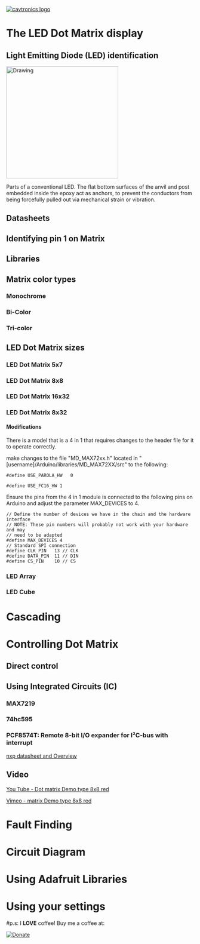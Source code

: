 [![cavtronics logo](https://cldup.com/BhJv2ZU0rj.jpg)](http://www.cavtronics.com "cavtronics")

# The LED Dot Matrix display

## 

## Light Emitting Diode (LED) identification

<img src="https://upload.wikimedia.org/wikipedia/commons/thumb/f/f9/LED%2C_5mm%2C_green_%28en%29.svg/450px-LED%2C_5mm%2C_green_%28en%29.svg.png" alt="Drawing" style="width: 300px;"/>

Parts of a conventional LED. The flat bottom surfaces of the anvil and post embedded inside the epoxy act as anchors, to prevent the conductors from being forcefully pulled out via mechanical strain or vibration.


## Datasheets


## Identifying pin 1 on Matrix

## Libraries

## Matrix color types
### Monochrome
### Bi-Color
### Tri-color

## LED Dot Matrix sizes
### LED Dot Matrix 5x7
### LED Dot Matrix 8x8
### LED Dot Matrix 16x32
### LED Dot Matrix 8x32

#### Modifications  
There is a model that is a 4 in 1 that requires changes to the header file for it to operate correctly.
 
make changes to the file "MD_MAX72xx.h" located in "[username]/Arduino/libraries/MD_MAX72XX/src" to the following:

	#define	USE_PAROLA_HW	0

	#define	USE_FC16_HW	1
	

Ensure the pins from the 4 in 1 module is connected to the following pins on Arduino and adjust the parameter MAX_DEVICES to 4.

	// Define the number of devices we have in the chain and the hardware interface
	// NOTE: These pin numbers will probably not work with your hardware and may
	// need to be adapted
	#define MAX_DEVICES 4
	// Standard SPI connection
	#define CLK_PIN   13 // CLK
	#define DATA_PIN  11 // DIN	
	#define CS_PIN    10 // CS

### LED Array
### LED Cube

# Cascading

# Controlling Dot Matrix

## Direct control

## Using Integrated Circuits (IC)

### MAX7219

### 74hc595

### PCF8574T: Remote 8-bit I/O expander for I²C‑bus with interrupt

[nxp datasheet and Overview](http://www.nxp.com/products/interfaces/ic-bus-portfolio/ic-general-purpose-i-o/remote-8-bit-i-o-expander-for-icbus-with-interrupt:PCF8574T?fpsp=1&tab=Overview )


## Video 
[You Tube - Dot matrix Demo type 8x8 red](https://youtu.be/1OdQt88ySwY)

[Vimeo - matrix Demo type 8x8 red](https://vimeo.com/215792351)


# Fault Finding

# Circuit Diagram

# Using Adafruit Libraries

# Using your settings


#p.s:
I **LOVE** coffee! Buy me a coffee at:   

[![Donate](https://img.shields.io/badge/Donate-PayPal-green.svg)](https://www.paypal.com/cgi-bin/webscr?cmd=_s-xclick&hosted_button_id=ZHBUNDXJXVW4U)



 